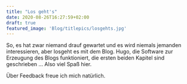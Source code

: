 ```yaml
---
title: "Los geht's"
date: 2020-08-26T16:27:59+02:00
draft: true
featured_image: 'Blog/titlepics/losgehts.jpg'
---
```


So, es hat zwar niemand drauf gewartet und es wird niemals jemanden interessieren, aber
losgeht es mit dem Blog. Hugo, die Software zur Erzeugung des Blogs funktioniert,
die ersten beiden Kapitel sind geschrieben ... Also viel Spaß hier.

Über Feedback freue ich mich natürlich.

